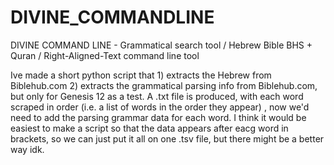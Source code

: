 # DIVINE_COMMANDLINE
DIVINE COMMAND LINE - Grammatical search tool / Hebrew Bible BHS + Quran / Right-Aligned-Text command line tool


Ive made a short python script that 1) extracts the Hebrew from Biblehub.com 2) extracts the grammatical parsing info from Biblehub.com, but only for Genesis 12 as a test.
A .txt file is produced, with each word scraped in order (i.e. a list of words in the order they appear) , now we'd need to add the parsing grammar data for each word. I think it would be easiest to make a script so that the data appears after eacg word in brackets, so we can just put it all on one .tsv file, but there might be a better way idk.
